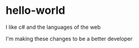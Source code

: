 # hello-world

I like c# and the languages of the web

I'm making these changes to be a better developer
